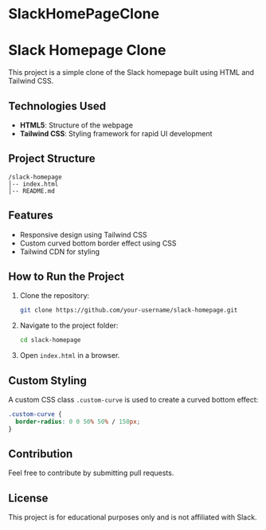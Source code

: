 # SlackHomePageClone
# Slack Homepage Clone

This project is a simple clone of the Slack homepage built using HTML and Tailwind CSS.

## Technologies Used
- **HTML5**: Structure of the webpage
- **Tailwind CSS**: Styling framework for rapid UI development

## Project Structure
```
/slack-homepage
│-- index.html
│-- README.md
```

## Features
- Responsive design using Tailwind CSS
- Custom curved bottom border effect using CSS
- Tailwind CDN for styling

## How to Run the Project
1. Clone the repository:
   ```sh
   git clone https://github.com/your-username/slack-homepage.git
   ```
2. Navigate to the project folder:
   ```sh
   cd slack-homepage
   ```
3. Open `index.html` in a browser.

## Custom Styling
A custom CSS class `.custom-curve` is used to create a curved bottom effect:
```css
.custom-curve {
  border-radius: 0 0 50% 50% / 150px;
}
```

## Contribution
Feel free to contribute by submitting pull requests.

## License
This project is for educational purposes only and is not affiliated with Slack.

